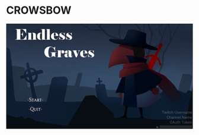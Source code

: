 # CROWSBOW
![EndlessGraves](https://github.com/uoubyy/CROWSBOW/blob/main/Post/EndlessGraves%20%20%2012_8_2021%2011_45_20%20PM.png)
